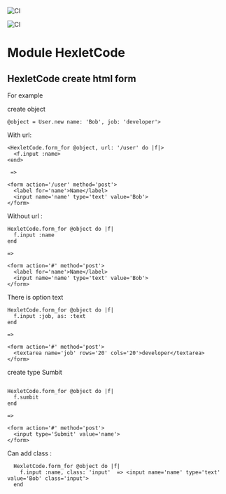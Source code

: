 ![CI](https://github.com/Kadina1988/rails-project-63/actions/workflows/hexlet-check.yml/badge.svg)

![CI](https://github.com/Kadina1988/rails-project-63/actions/workflows/https://github.com/Kadina1988/rails-project-63/actions/runs/6979910049)

Module HexletCode
==================

## HexletCode create html form

For example

create object

```
@object = User.new name: 'Bob', job: 'developer'>

```

With url:

```
<HexletCode.form_for @object, url: '/user' do |f|>
  <f.input :name>
<end>

 =>

<form action='/user' method='post'>
  <label for='name'>Name</label>
  <input name='name' type='text' value='Bob'>
</form>
```

Without url :

```
HexletCode.form_for @object do |f|
  f.input :name
end

=>

<form action='#' method='post'>
  <label for='name'>Name</label>
  <input name='name' type='text' value='Bob'>
</form>

```

There is option text


```
HexletCode.form_for @object do |f|
  f.input :job, as: :text
end

=>

<form action='#' method='post'>
  <textarea name='job' rows='20' cols='20'>developer</textarea>
</form>

```

create type Sumbit

```

HexletCode.form_for @object do |f|
  f.sumbit
end

=>

<form action='#' method='post'>
  <input type='Submit' value='name'>
</form>

```

Can add class :

```
  HexletCode.form_for @object do |f|
    f.input :name, class: 'input'  => <input name='name' type='text' value='Bob' class='input'>
  end

```






